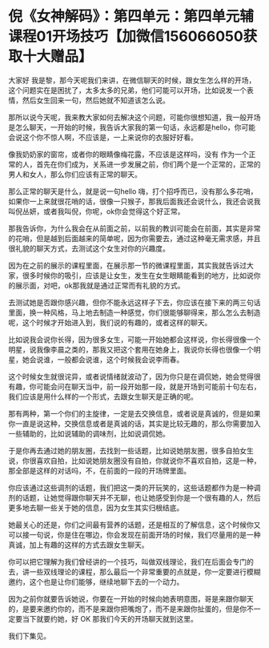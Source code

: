 # 倪《女神解码》：第四单元：第四单元辅课程01开场技巧【加微信156066050获取十大赠品】

大家好 我是黎，那今天呢我们来讲，在微信聊天的时候，跟女生怎么样的开场，这个问题实在是困扰了，太多太多的兄弟，他们可能可以开场，比如说发一个表情，然后女生回来一句，然后她就不知道该怎么说。

那所以说今天呢，我来教大家如何去解决这个问题，可能你很想知道，我一般开场是怎么聊天，一开始的时候，我告诉大家我的第一句话，永远都是hello，你可能会说这个你不惊人啊，不应该是，一上来说你的衣服好好看。

像我奶奶家的窗帘，或者你的眼睛像梅花露，不应该是这样吗，没有 作为一个正常的人，首先在你们成为，关系进一步发展之前，你们两个是一个正常的，正常的男人和女人，那么你们应该有正常的聊天。

那么正常的聊天是什么，就是说一句hello 嗨，打个招呼而已，没有那么多花哨，如果你一上来就很花哨的话，很像一只猴子，那我后面我还会说什么，我还会说我叫倪丛妍，或者我叫倪，你呢，ok你会觉得这个好正常。

那我告诉你，为什么我会在从前面之前，以前我的教训可能会在前面，其实是非常的花哨，但是越到后面越来的简单呢，因为你需要去，通过这种毫无需求感，并且很礼貌的聊天方式，去测试这个女生对你的兴趣度。

因为在之前的展示的课程里面，在展示那一节的微课程里面，其实我就告诉过大家，很多时候你的吸引，应该是让女生，发生在女生眼睛能看到的地方，比如说你的展示面，对吧，ok那我就是通过正常而有礼貌的方式。

去测试她是否跟你感兴趣，但你不能永远这样子下去，你应该在接下来的两三句话里面，换一种风格，马上地去制造一种感觉，你们很能够聊得来，那么怎么去制造呢，这个时候才开始进入到，我们说的有趣的，或者这样的聊天。

比如说我会说你长得，因为很多女生，可能一开始她都会这样说，你长得很像一个明星，说我像李晨之类的，那我又把这个套用在她身上，我说你长得也很像一个明星，她会说谁，一般都会说谁，这个时候我会说李雨春。

这个时候女生就很诧异，或者说情绪就波动了，因为你只是在调侃她，她会觉得很有趣，你可能会问在聊天当中，前一段开始那一段，就是开场到可能前十句左右，我们应该是用什么样的一个形式，去跟女生聊天是正确的呢。

那有两种，第一个你们的主旋律，一定是去交换信息，或者说是真诚的，但是如果你一直是说这种，交换信息或者是真诚的话，其实是比较无趣的，那么你需要加入一些辅助的，比如说辅助的调味剂，比如说调侃她。

于是你再去通过她的朋友圈，去找到一些话题，比如说她朋友圈，很多自拍女生说，你很喜欢自拍，比如说她朋友圈没有自拍，你就说你不喜欢自拍，这是一种，那全部是这样的对话吗，不，在前面的一段的开场牌里面。

你应该通过这些调剂的话题，我们把这一类的开玩笑的，这些话题都作为是一种调剂的话题，让她觉得跟你聊天并不无聊，也让她感受到你是一个很有趣的人，然后更多地去聊一些关于她的信息，因为女生其实归根结底。

她最关心的还是，你们之间最有营养的话题，还是相互的了解信息，这个时候你又可以接一句说，你是住在哪边，你会发现在前面开场的时候，我们尽量用的是一种真诚，加上有趣的这样的方式去跟女生聊天。

你可以把它理解为我们曾经讲的一个技巧，叫做双线理论，我们在后面会专门的去，讲一些双线理论的课程，那么最后一个非常重要的点就是，你一定要进行模糊邀约，这个也是让你们能够，继续地聊下去的一个动力。

因为之前你就要告诉她说，你要在一开始的时候向她表明意图，哥是来跟你聊天的，是要来邀约你的，而不是来跟你把嘴炮了，而不是来跟你扯蛋的，但是你不一定要当下就要约她，好 OK 那我们今天的开场聊天就到这里。

我们下集见。